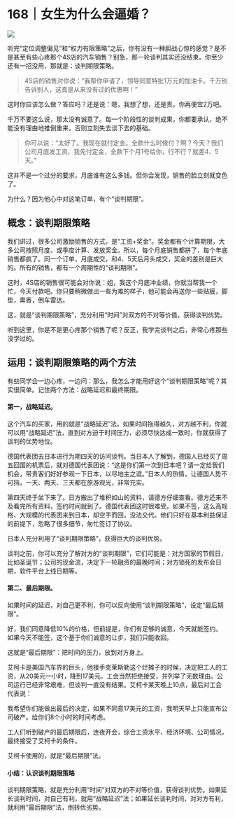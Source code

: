 # 168｜女生为什么会逼婚？

![](../img/27295618d626b29f52679c80613038d4.jpg)

听完“定位调整偏见”和“权力有限策略”之后，你有没有一种胆战心惊的感觉？是不是甚至有些心疼那个4S店的汽车销售？别急，那一轮谈判其实还没结束。你至少还有一招没用，那就是：谈判期限策略。

> 4S店的销售对你说：“我帮你申请了，领导同意特批1万元的加油卡。千万别告诉别人，这真是从来没有过的优惠啊！”

这时你应该怎么做？答应吗？还是说：嗯，我想了想，还是贵，你再便宜2万吧。

千万不要这么说，那太没有诚意了。每一个阶段性的谈判成果，你都要承认，绝不能没有理由地推倒重来，否则立刻失去谈下去的基础。

> 你可以说：“太好了。我现在就付定金。全款什么时候付？啊？今天？我们公司月底发工资，我先付定金，全款下个月1号给你，行不行？就差4、5天。”

这并不是一个过分的要求，月底谁有这么多钱。但你会发现，销售的脸立刻就变色了。

为什么？因为他心中对这笔订单，有个“谈判期限”。

## 概念：谈判期限策略

我们讲过，很多公司激励销售的方式，是“工资+奖金”。奖金都有个计算期限，大多公司按照月度、或季度计算、发放奖金。所以，每个月底销售都拼了，每个年底销售都疯了。同一个订单，月底成交，和4、5天后月头成交，奖金的差别是巨大的。所有的销售，都有一个周期性的“谈判期限”。

这时，4S店的销售很可能会对你说：姐，我这个月底冲业绩，你就当帮我一个忙，今天付款吧。你只要稍微做出一些为难的样子，他可能会再送你一些贴膜，脚垫，熏香，倒车雷达。

这，就是“谈判期限策略”，充分利用“时间”对双方的不对等价值，获得谈判优势。

听到这里，你是不是更心疼那个销售了呢？反正，我学完谈判之后，非常心疼那些没学过的。

## 运用：谈判期限策略的两个方法

有些同学会一边心疼，一边问：那么，我怎么才能用好这个“谈判期限策略”呢？其实很简单。记住两个方法：战略延迟和最终期限。

#### 第一，战略延迟。

这个汽车的买家，用的就是“战略延迟”法。如果时间拖得越久，对方越不利，你就可以用“战略延迟”法，直到对方迫于时间压力，必须尽快达成一致时，你就获得了谈判的优势地位。

德国代表团去日本进行为期四天的访问谈判。当日本人了解到，德国人已经买了周五回国的机票后，就对德国代表团说：“这是你们第一次到日本吧？请一定给我们机会，带贵客们好好参观一下日本，以尽地主之谊。”日本人的热情，让德国人势不可挡，一天、两天、三天都在旅游观光，非常充实。

第四天终于坐下来了。日方搬出了堆积如山的资料，请德方仔细查看。德方还来不及看完所有资料，签约时间就到了。德国代表团这时很难受。如果不签，这么高规格、大规模的代表团来到日本，却空手而回，没法交代。他们只好在基本利益保证的前提下，忽略了很多细节，匆忙签订了协议。

日本人充分利用了“谈判期限策略”，获得巨大的谈判优势。

谈判之前，你可以充分了解对方的“谈判期限”，它们可能是：对方国家的节假日，比如圣诞节；公司的现金流，决定下一轮融资的最晚时间；对方锁死的发布会日期，软件平台上线日期等。

#### 第二、最后期限。

如果时间的延迟，对自己更不利，你可以反向使用“谈判期限策略”，设定“最后期限”。

好，我们同意降低10%的价格，但前提是，你们有足够的诚意，今天就能签约。如果今天不能签，这个基于你们诚意的让步，我们只能收回。

这就是“最后期限”：把时间的压力，放到对方身上。

艾柯卡是美国汽车界的巨头，他接手克莱斯勒这个烂摊子的时候，决定把工人的工资，从20美元一小时，降到17美元。工会当然拒绝接受，并列举了无数理由。公司运行已经非常艰难，但谈判一直没有结果。艾柯卡某天晚上10点，最后对工会代表说：

我希望你们能做出最后的决定，如果不同意17美元的工资，我明天早上只能宣布公司破产。给你们8个小时的时间考虑。

工人们听到破产的最后期限后，连夜开会，综合工资水平、经济环境、公司情况，最终接受了艾柯卡的条件。

艾柯卡使用的，就是“最后期限”法。

#### 小结：认识谈判期限策略

谈判期限策略，就是充分利用“时间”对双方的不对等价值，获得谈判优势。如果延长谈判时间，对自己有利，就用“战略延迟”法；如果延长谈判时间，对对方有利，就利用“最后期限”法，倒转优劣势。